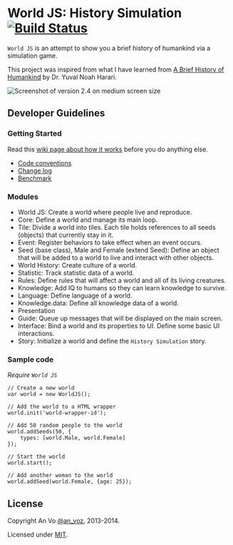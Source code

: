 World JS: History Simulation [![Build Status](https://travis-ci.org/anvoz/world-js.png?branch=master)](https://travis-ci.org/anvoz/world-js)
========

`World JS` is an attempt to show you a brief history of humankind via a simulation game.

This project was inspired from what I have learned from [A Brief History of Humankind](https://www.coursera.org/course/humankind) by Dr. Yuval Noah Harari.

![Screenshot of version 2.4 on medium screen size](https://f.cloud.github.com/assets/4688035/1744790/b787836c-6423-11e3-8762-4b4f6f482324.PNG "Screenshot of version 2.4 on medium screen size")

## Developer Guidelines

### Getting Started
Read this [wiki page about how it works](https://github.com/anvoz/world-js/wiki) before you do anything else.

* [Code conventions](https://github.com/anvoz/world-js/wiki/Code-Conventions)
* [Change log](https://github.com/anvoz/world-js/wiki/Change-Log)
* [Benchmark](https://github.com/anvoz/world-js/wiki/Benchmark)

### Modules
* World JS: Create a world where people live and reproduce.
 * Core: Define a world and manage its main loop.
 * Tile: Divide a world into tiles. Each tile holds references to all seeds (objects) that currently stay in it.
 * Event: Register behaviors to take effect when an event occurs.
 * Seed (base class), Male and Female (extend Seed): Define an object that will be added to a world to live and interact with other objects.
* World History: Create culture of a world.
 * Statistic: Track statistic data of a world.
 * Rules: Define rules that will affect a world and all of its living creatures.
 * Knowledge: Add IQ to humans so they can learn knowledge to survive.
 * Language: Define language of a world.
 * Knowledge.data: Define all knowledge data of a world.
* Presentation
 * Guide: Queue up messages that will be displayed on the main screen.
 * Interface: Bind a world and its properties to UI. Define some basic UI interactions.
 * Story: Initialize a world and define the `History Simulation` story.

### Sample code

_Require `World JS`_
```
// Create a new world
var world = new WorldJS();

// Add the world to a HTML wrapper
world.init('world-wrapper-id');

// Add 50 random people to the world
world.addSeeds(50, {
    types: [world.Male, world.Female]
});

// Start the world
world.start();

// Add another woman to the world
world.addSeed(world.Female, {age: 25});
```

## License

Copyright An Vo [@an_voz](https://twitter.com/an_voz), 2013-2014.

Licensed under [MIT](http://www.opensource.org/licenses/mit-license.php).
